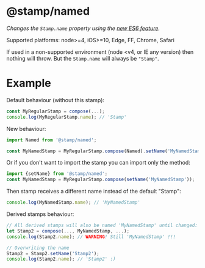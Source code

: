 # @stamp/named

_Changes the _`Stamp.name`_ property using the _[_new ES6 feature_](https://developer.mozilla.org/en-US/docs/Web/JavaScript/Reference/Global_Objects/Function/name)_._

Supported platforms: node&gt;=4, iOS&gt;=10, Edge, FF, Chrome, Safari

If used in a non-supported environment \(node &lt;v4, or IE any version\) then nothing will throw. But the `Stamp.name` will always be `"Stamp"`.

# Example

Default behaviour \(without this stamp\):

```js
const MyRegularStamp = compose(...);
console.log(MyRegularStamp.name); // 'Stamp'
```

New behaviour:

```js
import Named from '@stamp/named';

const MyNamedStamp = MyRegularStamp.compose(Named).setName('MyNamedStamp');
```

Or if you don't want to import the stamp you can import only the method:

```js
import {setName} from '@stamp/named';
const MyNamedStamp = MyRegularStamp.compose(setName('MyNamedStamp'));
```

Then stamp receives a different name instead of the default "Stamp":

```js
console.log(MyNamedStamp.name); // 'MyNamedStamp'
```

Derived stamps behaviour:

```js
// All derived stamps will also be named 'MyNamedStamp' until changed:
let Stamp2 = compose(..., MyNamedStamp, ...);
console.log(Stamp2.name); // WARNING! Still 'MyNamedStamp' !!!

// Overwriting the name
Stamp2 = Stamp2.setName('Stamp2');
console.log(Stamp2.name); // 'Stamp2' :)
```




